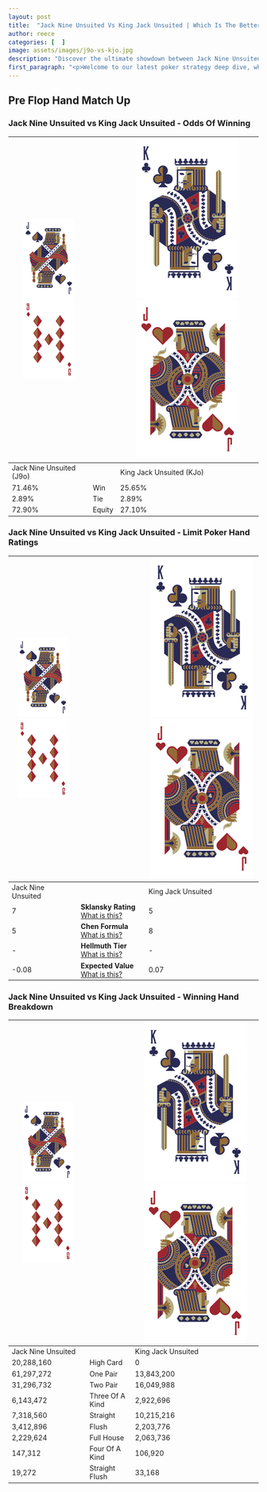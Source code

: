 ```yaml
---
layout: post
title:  "Jack Nine Unsuited Vs King Jack Unsuited | Which Is The Better Hand In Poker? A Complete Guide"
author: reece
categories: [  ]
image: assets/images/j9o-vs-kjo.jpg
description: "Discover the ultimate showdown between Jack Nine Unsuited and King Jack Unsuited in poker! Uncover the odds, strategies, and scenarios where one hand triumphs over the other. Get ready to up your poker game with this thrilling analysis."
first_paragraph: "<p>Welcome to our latest poker strategy deep dive, where we're pitting two distinct hands against each other in a high-stakes showdown: Jack Nine Unsuited vs King Jack Unsuited.</p><p>In the dynamic world of poker, every decision counts, and knowing which hand holds the upper hand is key to your success at the table.</p><p>In this article, we'll dissect these two hands, explore the scenarios where one dominates the other, and equip you with the knowledge to make strategic choices that can tip the odds in your favor.</p><p>Get ready to unravel the intriguing dynamics of these poker hands and elevate your game to new heights.</p>"
---
```




[comment]: # (sp0)

## Pre Flop Hand Match Up

<div class="table hand-ratings" markdown="1"> 



### Jack Nine Unsuited vs King Jack Unsuited - Odds Of Winning


    
| ![image info](assets/images/hand1/J.png) ![image info](assets/images/hand1/9o.png) |  | ![image info](assets/images/hand2/K.png) ![image info](assets/images/hand2/Jo.png) |
| -------- | -------- | -------- |
| Jack Nine Unsuited (J9o) |  | King Jack Unsuited (KJo) |
| 71.46% | Win | 25.65% |
| 2.89% | Tie | 2.89% |
| 72.90% | Equity | 27.10% |




[comment]: # (sp1)



### Jack Nine Unsuited vs King Jack Unsuited - Limit Poker Hand Ratings


    
| ![image info](assets/images/hand1/J.png) ![image info](assets/images/hand1/9o.png) |  | ![image info](assets/images/hand2/K.png) ![image info](assets/images/hand2/Jo.png) |
| -------- | -------- | -------- |
| Jack Nine Unsuited |  | King Jack Unsuited |
| 7 | **Sklansky Rating** [What is this?](/sklansky-rating-explained) | 5 |
| 5 | **Chen Formula** [What is this?](/chen-formula-explained) | 8 |
| - | **Hellmuth Tier** [What is this?](/Hellmuth-tier-explained) | - |
| -0.08 | **Expected Value** [What is this?](/expected-value-explained) | 0.07 |




[comment]: # (sp2)



### Jack Nine Unsuited vs King Jack Unsuited - Winning Hand Breakdown


    
| ![image info](assets/images/hand1/J.png) ![image info](assets/images/hand1/9o.png) |  | ![image info](assets/images/hand2/K.png) ![image info](assets/images/hand2/Jo.png) |
| -------- | -------- | -------- |
| Jack Nine Unsuited |  | King Jack Unsuited |
| 20,288,160 | High Card | 0 |
| 61,297,272 | One Pair | 13,843,200 |
| 31,296,732 | Two Pair | 16,049,988 |
| 6,143,472 | Three Of A Kind | 2,922,696 |
| 7,318,560 | Straight | 10,215,216 |
| 3,412,896 | Flush | 2,203,776 |
| 2,229,624 | Full House | 2,063,736 |
| 147,312 | Four Of A Kind | 106,920 |
| 19,272 | Straight Flush | 33,168 |




[comment]: # (sp3)



</div>

[comment]: # (sp4)



[comment]: # (sp5)

